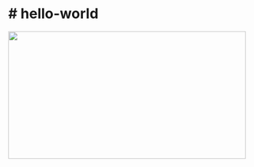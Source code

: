 <h1># hello-world</h1>
<img src="https://media.giphy.com/media/3o7aD2saalBwwftBIY/giphy.webp" width="480" height="259"/>
